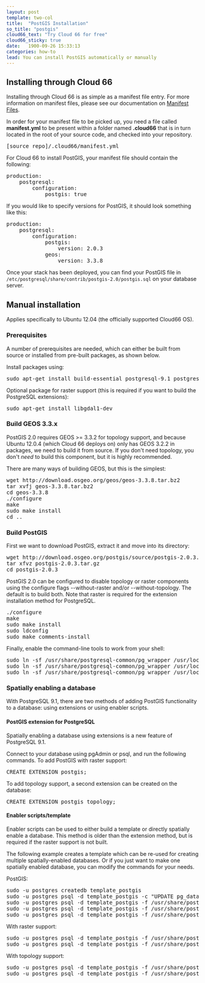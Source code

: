 ```yaml
---
layout: post
template: two-col
title:  "PostGIS Installation"
so_title: "postgis"
cloud66_text: "Try Cloud 66 for free"
cloud66_sticky: true
date:   1900-09-26 15:33:13
categories: how-to
lead: You can install PostGIS automatically or manually
---
```



## Installing through Cloud 66

Installing through Cloud 66 is as simple as a manifest file entry. For more information on manifest files, please see our documentation on [Manifest Files](/stack-features/manifest-files.html).

In order for your manifest file to be picked up, you need a file called **manifest.yml** to be present within a folder named **.cloud66** that is in turn located in the root of your source code, and checked into your repository.

<pre class="terminal">
[source&#95;repo]/.cloud66/manifest.yml
</pre>

For Cloud 66 to install PostGIS, your manifest file should contain the following:
<pre class="terminal">
production:
    postgresql:
        configuration:
            postgis: true
</pre>

If you would like to specify versions for PostGIS, it should look something like this:
<pre class="terminal">
production:
    postgresql:
        configuration:
            postgis:
                version: 2.0.3
            geos:
                version: 3.3.8
</pre>

Once your stack has been deployed, you can find your PostGIS file in `/etc/postgresql/share/contrib/postgis-2.0/postgis.sql` on your database server.

## Manual installation
Applies specifically to Ubuntu 12.04 (the officially supported Cloud66 OS).

### Prerequisites
A number of prerequisites are needed, which can either be built from source or installed from pre-built packages, as shown below.

Install packages using:
<pre class="terminal">
sudo apt-get install build-essential postgresql-9.1 postgresql-server-dev-9.1 libxml2-dev libproj-dev libjson0-dev xsltproc docbook-xsl docbook-mathml
</pre>

Optional package for raster support (this is required if you want to build the PostgreSQL extensions):
<pre class="terminal">
sudo apt-get install libgdal1-dev
</pre>

### Build GEOS 3.3.x
PostGIS 2.0 requires GEOS >= 3.3.2 for topology support, and because Ubuntu 12.0.4 (which Cloud 66 deploys on) only has GEOS 3.2.2 in packages, we need to build it from source. If you don't need topology, you don't *need* to build this component, but it is highly recommended.

There are many ways of building GEOS, but this is the simplest:
<pre class="terminal">
wget http://download.osgeo.org/geos/geos-3.3.8.tar.bz2
tar xvfj geos-3.3.8.tar.bz2
cd geos-3.3.8
./configure
make
sudo make install
cd ..
</pre>

### Build PostGIS
First we want to download PostGIS, extract it and move into its directory:
<pre class="terminal">
wget http://download.osgeo.org/postgis/source/postgis-2.0.3.tar.gz
tar xfvz postgis-2.0.3.tar.gz
cd postgis-2.0.3
</pre>

PostGIS 2.0 can be configured to disable topology or raster components using the configure flags --without-raster and/or --without-topology. The default is to build both. Note that raster is required for the extension installation method for PostgreSQL.
<pre class="terminal">
./configure
make
sudo make install
sudo ldconfig
sudo make comments-install
</pre>

Finally, enable the command-line tools to work from your shell:
<pre class="terminal">
sudo ln -sf /usr/share/postgresql-common/pg&#95;wrapper /usr/local/bin/shp2pgsql
sudo ln -sf /usr/share/postgresql-common/pg&#95;wrapper /usr/local/bin/pgsql2shp
sudo ln -sf /usr/share/postgresql-common/pg&#95;wrapper /usr/local/bin/raster2pgsql
</pre>

### Spatially enabling a database
With PostgreSQL 9.1, there are two methods of adding PostGIS functionality to a database: using extensions or using enabler scripts.

#### PostGIS extension for PostgreSQL
Spatially enabling a database using extensions is a new feature of PostgreSQL 9.1.

Connect to your database using pgAdmin or psql, and run the following commands. To add PostGIS with raster support:
<pre class="terminal">
CREATE EXTENSION postgis;
</pre>

To add topology support, a second extension can be created on the database:
<pre class="terminal">
CREATE EXTENSION postgis&#95;topology;
</pre>

#### Enabler scripts/template
Enabler scripts can be used to either build a template or directly spatially enable a database. This method is older than the extension method, but is required if the raster support is not built.

The following example creates a template which can be re-used for creating multiple spatially-enabled databases. Or if you just want to make one spatially enabled database, you can modify the commands for your needs.

PostGIS:
<pre class="terminal">
sudo -u postgres createdb template&#95;postgis
sudo -u postgres psql -d template&#95;postgis -c "UPDATE pg&#95;database SET datistemplate=true WHERE datname='template&#95;postgis'"
sudo -u postgres psql -d template&#95;postgis -f /usr/share/postgresql/9.1/contrib/postgis-2.0/postgis.sql
sudo -u postgres psql -d template&#95;postgis -f /usr/share/postgresql/9.1/contrib/postgis-2.0/spatial&#95;ref&#95;sys.sql
sudo -u postgres psql -d template&#95;postgis -f /usr/share/postgresql/9.1/contrib/postgis-2.0/postgis&#95;comments.sql
</pre>

With raster support:
<pre class="terminal">
sudo -u postgres psql -d template&#95;postgis -f /usr/share/postgresql/9.1/contrib/postgis-2.0/rtpostgis.sql
sudo -u postgres psql -d template&#95;postgis -f /usr/share/postgresql/9.1/contrib/postgis-2.0/raster&#95;comments.sql
</pre>

With topology support:
<pre class="terminal">
sudo -u postgres psql -d template&#95;postgis -f /usr/share/postgresql/9.1/contrib/postgis-2.0/topology.sql
sudo -u postgres psql -d template&#95;postgis -f /usr/share/postgresql/9.1/contrib/postgis-2.0/topology&#95;comments.sql
</pre>